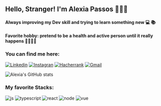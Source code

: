 ## Hello, Stranger! I'm Alexia Passos 👩🏽‍💻

#### Always improving my Dev skill and trying to learn something new 💻 📚
#### Favorite hobby: pretend to be a health and active person until it really happens 🏃🏽‍♀️🍎

### You can find me here: 
[![Linkedin](	https://img.shields.io/badge/LinkedIn-0077B5?style=for-the-badge&logo=linkedin&logoColor=white)](https://www.linkedin.com/in/alexia-passos-664757111/)
[![Instagran](	https://img.shields.io/badge/Instagram-E4405F?style=for-the-badge&logo=instagram&logoColor=white)](https://www.instagram.com/passos.alexia/?igshid=YmMyMTA2M2Y%3D)
[![Hacherrank](	https://img.shields.io/badge/-Hackerrank-2EC866?style=for-the-badge&logo=HackerRank&logoColor=white)](https://www.hackerrank.com/alexia_gpassos)
[![Gmail](	https://img.shields.io/badge/Gmail-D14836?style=for-the-badge&logo=gmail&logoColor=white)](alexia.gpassos@gmail.com)

![Alexia's GitHub stats](https://github-readme-stats.vercel.app/api?username=Alexia-Passos&show_icons=true&theme=radical)

### My favorite Stacks:
<div>
  <img alt="js" src="https://img.shields.io/badge/JavaScript-F7DF1E?style=for-the-badge&logo=javascript&logoColor=black">
  <img alt="typescript" src="https://img.shields.io/badge/TypeScript-007ACC?style=for-the-badge&logo=typescript&logoColor=white">
  <img alt="react" src="https://img.shields.io/badge/React-20232A?style=for-the-badge&logo=react&logoColor=61DAFB">
  <img alt="node" src="https://img.shields.io/badge/Node.js-43853D?style=for-the-badge&logo=node.js&logoColor=white">
  <img alt="vue" src="https://img.shields.io/badge/Vue.js-35495E?style=for-the-badge&logo=vue.js&logoColor=4FC08D">
</div>

